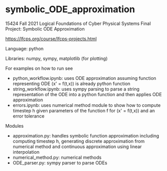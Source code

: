 # symbolic_ODE_approximation
15424 Fall 2021 Logical Foundations of Cyber Physical Systems Final Project: Symbolic ODE Approximation

https://lfcps.org/course/lfcps-projects.html

Language: python

Libraries: numpy, sympy, matplotlib (for plotting)

For examples on how to run see
- python_workflow.ipynb: uses ODE approximation assuming function representing ODE (x' = f(t,x)) is already python function
- string_workflow.ipynb: uses sympy parsing to parse a string representation of the ODE into a python function and then applies ODE approximation
- errors.ipynb: uses numerical method module to show how to compute timestep h given parameters of the function f for (x' = f(t,x)) and an error tolerance

Modules
- approximation.py: handles symbolic function approximation including computing timestep h, generating discrete approximation from numerical method and continuous approximation using linear interpolation
- numerical_method.py: numerical methods
- ODE_parser.py: sympy parser to parse ODEs
